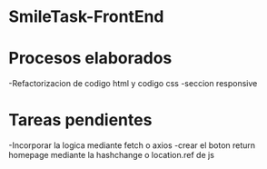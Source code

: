# SmileTask-FrontEnd

# <strong>Procesos elaborados</strong>
-Refactorizacion de codigo html y codigo css
-seccion responsive

# <strong>Tareas pendientes</strong>
-Incorporar la logica mediante fetch o axios
-crear el boton return homepage mediante la hashchange o location.ref de js